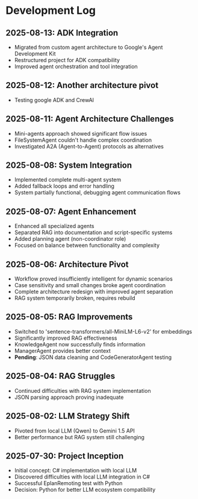 # Development Log

## 2025-08-13: ADK Integration
- Migrated from custom agent architecture to Google's Agent Development Kit
- Restructured project for ADK compatibility
- Improved agent orchestration and tool integration

## 2025-08-12: Another architecture pivot
- Testing google ADK and CrewAI


## 2025-08-11: Agent Architecture Challenges
- Mini-agents approach showed significant flow issues
- FileSystemAgent couldn't handle complex coordination
- Investigated A2A (Agent-to-Agent) protocols as alternatives

## 2025-08-08: System Integration
- Implemented complete multi-agent system
- Added fallback loops and error handling
- System partially functional, debugging agent communication flows

## 2025-08-07: Agent Enhancement
- Enhanced all specialized agents
- Separated RAG into documentation and script-specific systems
- Added planning agent (non-coordinator role)
- Focused on balance between functionality and complexity

## 2025-08-06: Architecture Pivot
- Workflow proved insufficiently intelligent for dynamic scenarios
- Case sensitivity and small changes broke agent coordination
- Complete architecture redesign with improved agent separation
- RAG system temporarily broken, requires rebuild

## 2025-08-05: RAG Improvements
- Switched to 'sentence-transformers/all-MiniLM-L6-v2' for embeddings
- Significantly improved RAG effectiveness
- KnowledgeAgent now successfully finds information
- ManagerAgent provides better context
- **Pending**: JSON data cleaning and CodeGeneratorAgent testing

## 2025-08-04: RAG Struggles
- Continued difficulties with RAG system implementation
- JSON parsing approach proving inadequate

## 2025-08-02: LLM Strategy Shift
- Pivoted from local LLM (Qwen) to Gemini 1.5 API
- Better performance but RAG system still challenging

## 2025-07-30: Project Inception
- Initial concept: C# implementation with local LLM
- Discovered difficulties with local LLM integration in C#
- Successful EplanRemoting test with Python
- Decision: Python for better LLM ecosystem compatibility